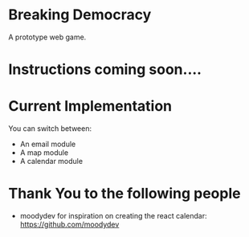 Breaking Democracy
=
A prototype web game.

Instructions coming soon....
========

Current Implementation
=
You can switch between:
* An email module
* A map module
* A calendar module

Thank You to the following people
=
* moodydev for inspiration on creating the react calendar: https://github.com/moodydev
